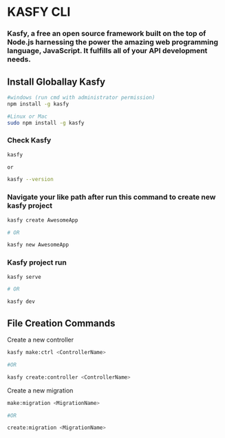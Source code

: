 # KASFY CLI
### Kasfy, a free an open source framework built on the top of Node.js harnessing the power the amazing web programming language, JavaScript. It fulfills all of your API development needs.

## Install Globallay Kasfy

```bash
#windows (run cmd with administrator permission)
npm install -g kasfy

#Linux or Mac
sudo npm install -g kasfy

```

### Check Kasfy
```bash
kasfy

or 

kasfy --version

```

### Navigate your like path after run this command to create new kasfy project

```bash
kasfy create AwesomeApp   

# OR

kasfy new AwesomeApp
```

### Kasfy project run
```bash
kasfy serve   

# OR

kasfy dev
```

## File Creation Commands

Create a new controller

```bash
kasfy make:ctrl <ControllerName>

#OR 

kasfy create:controller <ControllerName>
```

Create a new migration

```bash
make:migration <MigrationName>

#OR

create:migration <MigrationName>
```
